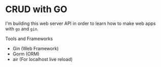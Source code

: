 # CRUD with GO

I'm building this web server API in order to learn how to make web apps with `go` and `gin`.

Tools and Frameworks

* Gin (Web Framework)
* Gorm (ORM)
* air (For localhost live reload)
